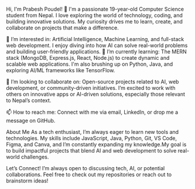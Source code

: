 Hi, I'm Prabesh Poudel! 👋
I'm a passionate 19-year-old Computer Science student from Nepal. I love exploring the world of technology, coding, and building innovative solutions. My curiosity drives me to learn, create, and collaborate on projects that make a difference.

👀 I’m interested in: Artificial Intelligence, Machine Learning, and full-stack web development. I enjoy diving into how AI can solve real-world problems and building user-friendly applications.
🌱 I’m currently learning: The MERN stack (MongoDB, Express.js, React, Node.js) to create dynamic and scalable web applications. I'm also brushing up on Python, Java, and exploring AI/ML frameworks like TensorFlow.

💞️ I’m looking to collaborate on: Open-source projects related to AI, web development, or community-driven initiatives. I’m excited to work with others on innovative apps or AI-driven solutions, especially those relevant to Nepal’s context.

📫 How to reach me: Connect with me via email, LinkedIn, or drop me a message on GitHub.

About Me
As a tech enthusiast, I’m always eager to learn new tools and technologies. My skills include JavaScript, Java, Python, Git, VS Code, Figma, and Canva, and I’m constantly expanding my knowledge.My goal is to build impactful projects that blend AI and web development to solve real-world challenges.

Let’s Connect!
I’m always open to discussing tech, AI, or potential collaborations. Feel free to check out my repositories or reach out to brainstorm ideas!

